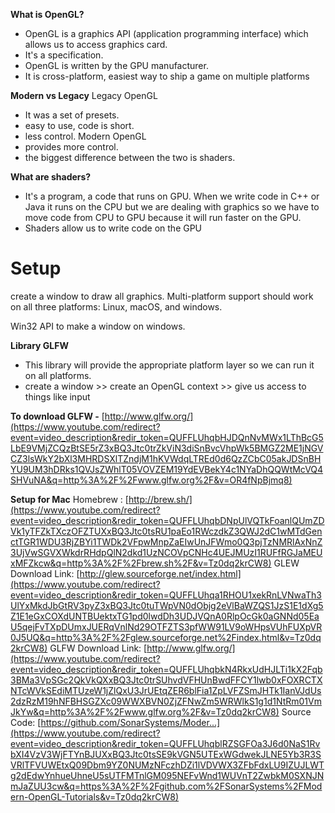 **What is OpenGL?**
- OpenGL is a graphics API (application programming interface) which allows us to access graphics card.
- It's a specification.
- OpenGL is written by the GPU manufacturer.
- It is cross-platform, easiest way to ship a game on multiple platforms

**Modern vs Legacy**
Legacy OpenGL
- It was a set of presets.
- easy to use, code is short.
- less control.
Modern OpenGL
- provides more control.
- the biggest difference between the two is shaders.

**What are shaders?**
- It's a program, a code that runs on GPU.
When we write code in C++ or Java it runs on the CPU but we are dealing with graphics so we have to move code from CPU to GPU because it will run faster on the GPU.
- Shaders allow us to write code on the GPU


# Setup
create a window to draw all graphics. Multi-platform support should work on all three platforms: Linux, macOS, and windows. 

Win32 API to make a window on windows.

**Library GLFW**
- This library will provide the appropriate platform layer so we can run it on all platforms.
- create a window >> create an OpenGL context >> give us access to things like input

**To download GLFW -**
[http://www.glfw.org/](https://www.youtube.com/redirect?event=video_description&redir_token=QUFFLUhqbHJDQnNvMWx1LThBcG5LbE9VMjZCQzBtSE5rZ3xBQ3Jtc0trZkViN3diSnBvcVhpWk5BMGZ2ME1jNGVCZ3lsWkY2bXl3MHRDSXlTZndjM1hKVWdqLTREd0d6QzZCbC05akJDSnBHYU9UM3hDRks1QVJsZWhlT05VOVZEM19YdEVBekY4c1NYaDhQQWtMcVQ4SHVuNA&q=http%3A%2F%2Fwww.glfw.org%2F&v=OR4fNpBjmq8)

**Setup for Mac**
Homebrew : [http://brew.sh/](https://www.youtube.com/redirect?event=video_description&redir_token=QUFFLUhqbDNpUlVQTkFoanlQUmZDVk1yTFZkTXczOFZTUXxBQ3Jtc0tsRU1paEo1RWczdkZ3QWJ2dC1wMTdGenctTGR1WDU3RjZBYi1TWDk2VFpwMnpZaEIwUnJFWmo0Q3pjTzNMRlAxNnZ3UjVwSGVXWkdrRHdpQlN2dkd1UzNCOVpCNHc4UEJMUzI1RUFfRGJaMEUxMFZkcw&q=http%3A%2F%2Fbrew.sh%2F&v=Tz0dq2krCW8)
GLEW Download Link: [http://glew.sourceforge.net/index.html](https://www.youtube.com/redirect?event=video_description&redir_token=QUFFLUhqa1RHOU1xekRnLVNwaTh3UlYxMkdJbGtRV3pyZ3xBQ3Jtc0tuTWpVN0dObjg2eVlBaWZQS1JzS1E1dXg5Z1E1eGxCOXdUNTBUektxTG1pd0lwdDh3UDJVQnA0RlpOcGk0aGNNd05EaU5qejFvTXpDUmxJUERqVnlNd29OTFZTS3pfWW91LV9oWHpsVUhFUXpVR0J5UQ&q=http%3A%2F%2Fglew.sourceforge.net%2Findex.html&v=Tz0dq2krCW8) 
GLFW Download Link: [http://www.glfw.org/](https://www.youtube.com/redirect?event=video_description&redir_token=QUFFLUhqbkN4RkxUdHJLTi1kX2Fqb3BMa3VpSGc2QkVkQXxBQ3Jtc0trSUhvdVFHUnBwdFFCY1lwb0xFOXRCTXNTcWVkSEdiMTUzeW1jZlQxU3JrUEtqZER6blFia1ZpLVFZSmJHTk1IanVJdUs2dzRzM19hNFBHSGZXc09WWXBVN0ZjZFNwZm5WRWlkS1g1d1NtRm01VmJkYw&q=http%3A%2F%2Fwww.glfw.org%2F&v=Tz0dq2krCW8) 
Source Code: [https://github.com/SonarSystems/Moder...](https://www.youtube.com/redirect?event=video_description&redir_token=QUFFLUhqblRZSGFOa3J6d0NaS1RvbXI4VzV3WjFTYnBJUXxBQ3Jtc0tsSE9kVGN5UTExWGdwekJLNE5Yb3R3SVRlTFVUWEtxQ09Dbm9YZ0NUMzNFczhDZi1lVDVWX3ZFbFdxLU9IZUJLWTg2dEdwYnhueUhneU5sUTFMTnlGM095NEFvWnd1WUVnT2ZwbkM0SXNJNmJaZUU3cw&q=https%3A%2F%2Fgithub.com%2FSonarSystems%2FModern-OpenGL-Tutorials&v=Tz0dq2krCW8)












